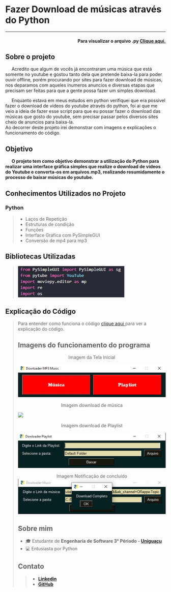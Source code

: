 <h1> Fazer Download de músicas através do Python </h1>
<hr>

<h4 align='right'>Para visualizar o arquivo .py <a href='Mp3_Downloader.py'> Clique aqui. </a> </h4>


<h2>Sobre o projeto </h2>
<p>&nbsp;&nbsp;&nbsp;&nbsp;   Acredito que algum de vocês já encontraram uma música que está somente no youtube e gostou tanto dela que pretende baixa-la para poder ouvir offline, porém procurando por sites para fazer download de músicas, nos deparamos com aqueles inumeros anuncios e diversas etapas que precisam ser feitas para que a gente possa fazer um simples download. </p>
<p>&nbsp;&nbsp;&nbsp;&nbsp;   Enquanto estava em meus estudos em python verifiquei que era possivel fazer o download de vídeos do youtube através do python, foi ai que me veio a ideia de fazer esse script para que eu possar fazer o download das músicas que gosto do youtube, sem precisar passar pelos diversos sites cheio de anuncios para baixa-la. <br>
Ao decorrer deste projeto irei demonstrar com imagens e explicações o funcionamento do código. </p>

<h2>Objetivo</h2>
<p>&nbsp;&nbsp;&nbsp;&nbsp;   <b> O projeto tem como objetivo demonstrar a utilização do Python para realizar uma interface gráfica simples que realize o download de vídeos do Youtube e converta-os em arquivos.mp3, realizando resumidamente o processo de baixar músicas do youtube.</b></p>

<h2>Conhecimentos Utilizados no Projeto </h3>
<h3> Python </h3>
<blockquote>
    <ul> 
    <li> Laços de Repetição </li>
    <li> Estruturas de condição </li> 
    <li> Funções </li> 
    <li> Interface Gráfica com PySimpleGUI </li>
    <li> Conversão de mp4 para mp3 </li>
    </ul> 
</blockquote>

<h2>Bibliotecas Utilizadas </h2>
<blockquote>
    <img src='Imagens/bibliotecas.png'>
</blockquote>

<h2> Explicação do Código </h2>
<blockquote> Para entender como funciona o código <a href='Explicação.md'> clique aqui </a> para ver a explicação do código.

<h2> Imagens do funcionamento do programa </h2>
    <p align='center'> Imagem da Tela Inicial </p>
    <img src='Imagens/Tela_inicial.png'>
    <p align='center'> Imagem download de música </p>
    <img src='Imagens/Tela_música.png'>
    <p align='center'> Imagem download de Playlist </p>
    <img src='Imagens/Tela_Playlist.png'>
    <p align='center'> Imagem Notificação de concluído
    <img src='Imagens/Tela_notificação.png'>

<h2> Sobre mim </h2>  
    <ul> 
    <li> 🎓 Estudante de <b>Engenharia de Software 3° Périodo - <a href='https://uniao.uniguacu.edu.br/'>Uniguaçu </a></b></li>
    <li> 💻 Entusiasta por Python </br> </li> 
    </ul> 
<h2> Contato </h3>
<blockquote>    
    <ul> 
    <li> <a href="https://www.linkedin.com/in/thanaelbutewicz/"> <b>Linkedin</b> </a> </li>
    <li> <a href="https://github.com/zThanael"> <b>GitHub</b> </a> </li>
    </ul> 
</blockquote>